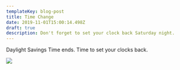 ```yaml
---
templateKey: blog-post
title: Time Change
date: 2019-11-01T15:00:14.498Z
draft: true
description: Don't forget to set your clock back Saturday night.
---
```

Daylight Savings Time ends. Time to set your clocks back.

![](/img/272187.jpg)
